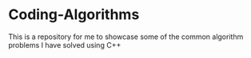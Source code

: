 Coding-Algorithms
=================

This is a repository for me to showcase some of the common algorithm problems I have solved using C++
